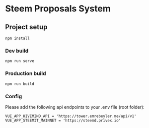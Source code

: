 # Steem Proposals System

## Project setup
```
npm install
```

### Dev build
```
npm run serve
```

### Production build
```
npm run build
```
### Config
Please add the following api endpoints to your .env file (root folder):
```
VUE_APP_HIVEMIND_API = 'https://tower.emrebeyler.me/api/v1'
VUE_APP_STEEMIT_MAINNET = 'https://steemd.privex.io'
```
